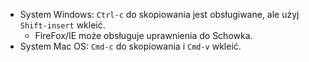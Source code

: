 * System Windows: `Ctrl-c` do skopiowania jest obsługiwane, ale użyj `Shift-insert` wkleić.
  * FireFox/IE może obsługuje uprawnienia do Schowka.
* System Mac OS: `Cmd-c` do skopiowania i `Cmd-v` wkleić.